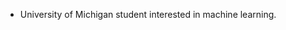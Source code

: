 - University of Michigan student interested in machine learning.

<!---
BBBenG23/BBBenG23 is a ✨ special ✨ repository because its `README.md` (this file) appears on your GitHub profile.
You can click the Preview link to take a look at your changes.
--->
